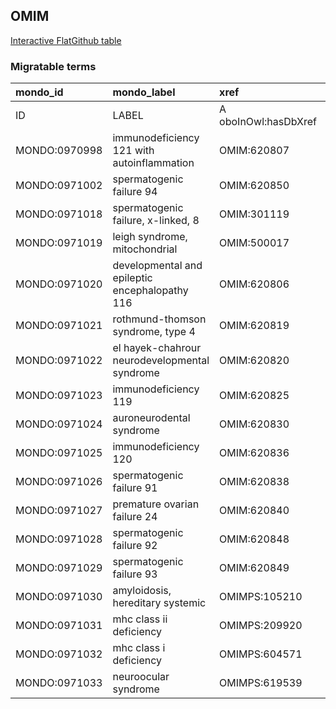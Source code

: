 ## OMIM
[Interactive FlatGithub table](https://flatgithub.com/monarch-initiative/mondo-ingest?filename=src/ontology/slurp/omim.tsv)

### Migratable terms
| mondo_id      | mondo_label                                    | xref                 | xref_source                | original_label                                 | definition    | parents       |
|:--------------|:-----------------------------------------------|:---------------------|:---------------------------|:-----------------------------------------------|:--------------|:--------------|
| ID            | LABEL                                          | A oboInOwl:hasDbXref | >A oboInOwl:source SPLIT=| |                                                | A IAO:0000115 | SC %          |
| MONDO:0970998 | immunodeficiency 121 with autoinflammation     | OMIM:620807          | MONDO:equivalentTo         | immunodeficiency 121 with autoinflammation     |               | MONDO:0021094 |
| MONDO:0971002 | spermatogenic failure 94                       | OMIM:620850          | MONDO:equivalentTo         | spermatogenic failure 94                       |               | MONDO:0004983 |
| MONDO:0971018 | spermatogenic failure, x-linked, 8             | OMIM:301119          | MONDO:equivalentTo         | spermatogenic failure, x-linked, 8             |               | MONDO:0004983 |
| MONDO:0971019 | leigh syndrome, mitochondrial                  | OMIM:500017          | MONDO:equivalentTo         | leigh syndrome, mitochondrial                  |               |               |
| MONDO:0971020 | developmental and epileptic encephalopathy 116 | OMIM:620806          | MONDO:equivalentTo         | developmental and epileptic encephalopathy 116 |               | MONDO:0100062 |
| MONDO:0971021 | rothmund-thomson syndrome, type 4              | OMIM:620819          | MONDO:equivalentTo         | rothmund-thomson syndrome, type 4              |               | MONDO:0010002 |
| MONDO:0971022 | el hayek-chahrour neurodevelopmental syndrome  | OMIM:620820          | MONDO:equivalentTo         | el hayek-chahrour neurodevelopmental syndrome  |               |               |
| MONDO:0971023 | immunodeficiency 119                           | OMIM:620825          | MONDO:equivalentTo         | immunodeficiency 119                           |               | MONDO:0021094 |
| MONDO:0971024 | auroneurodental syndrome                       | OMIM:620830          | MONDO:equivalentTo         | auroneurodental syndrome                       |               |               |
| MONDO:0971025 | immunodeficiency 120                           | OMIM:620836          | MONDO:equivalentTo         | immunodeficiency 120                           |               | MONDO:0021094 |
| MONDO:0971026 | spermatogenic failure 91                       | OMIM:620838          | MONDO:equivalentTo         | spermatogenic failure 91                       |               | MONDO:0004983 |
| MONDO:0971027 | premature ovarian failure 24                   | OMIM:620840          | MONDO:equivalentTo         | premature ovarian failure 24                   |               | MONDO:0019852 |
| MONDO:0971028 | spermatogenic failure 92                       | OMIM:620848          | MONDO:equivalentTo         | spermatogenic failure 92                       |               | MONDO:0004983 |
| MONDO:0971029 | spermatogenic failure 93                       | OMIM:620849          | MONDO:equivalentTo         | spermatogenic failure 93                       |               | MONDO:0004983 |
| MONDO:0971030 | amyloidosis, hereditary systemic               | OMIMPS:105210        | MONDO:equivalentTo         | Amyloidosis, hereditary systemic               |               |               |
| MONDO:0971031 | mhc class ii deficiency                        | OMIMPS:209920        | MONDO:equivalentTo         | MHC class II deficiency                        |               |               |
| MONDO:0971032 | mhc class i deficiency                         | OMIMPS:604571        | MONDO:equivalentTo         | MHC class I deficiency                         |               |               |
| MONDO:0971033 | neuroocular syndrome                           | OMIMPS:619539        | MONDO:equivalentTo         | Neuroocular syndrome                           |               |               |